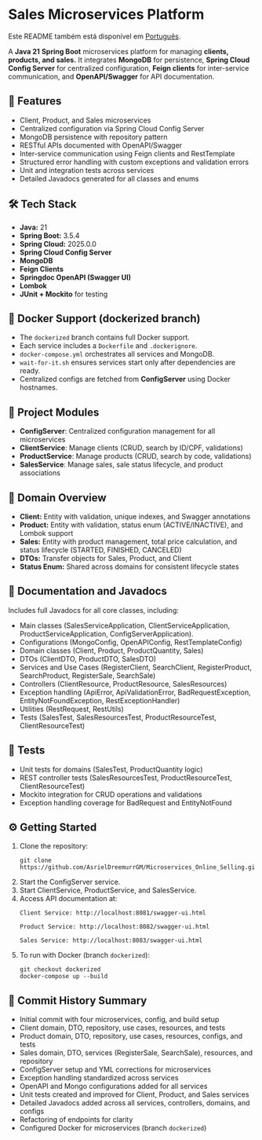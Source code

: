 <h1>Sales Microservices Platform</h1>
<p>
  Este README também está disponível em <a href="./README.pt-br.md">Português</a>.
</p>
<p>
  A <strong>Java 21</strong> <strong>Spring Boot</strong> microservices platform for managing
  <strong>clients, products, and sales.</strong>
  It integrates <strong>MongoDB</strong> for persistence, <strong>Spring Cloud Config Server</strong>
  for centralized configuration, <strong>Feign clients</strong> for inter-service communication,
  and <strong>OpenAPI/Swagger</strong> for API documentation.
</p>
<h2>🚀 Features</h2>
<ul>
  <li>Client, Product, and Sales microservices</li>
  <li>Centralized configuration via Spring Cloud Config Server</li>
  <li>MongoDB persistence with repository pattern</li>
  <li>RESTful APIs documented with OpenAPI/Swagger</li>
  <li>Inter-service communication using Feign clients and RestTemplate</li>
  <li>Structured error handling with custom exceptions and validation errors</li>
  <li>Unit and integration tests across services</li>
  <li>Detailed Javadocs generated for all classes and enums</li>
</ul>
<h2>🛠️ Tech Stack</h2>
<ul>
  <li><strong>Java:</strong> 21</li>
  <li><strong>Spring Boot:</strong> 3.5.4</li>
  <li><strong>Spring Cloud:</strong> 2025.0.0</li>
  <li><strong>Spring Cloud Config Server</strong></li>
  <li><strong>MongoDB</strong></li>
  <li><strong>Feign Clients</strong></li>
  <li><strong>Springdoc OpenAPI (Swagger UI)</strong></li>
  <li><strong>Lombok</strong></li>
  <li><strong>JUnit + Mockito</strong> for testing</li>
</ul>
<h2>🐳 Docker Support (dockerized branch)</h2>
<ul>
  <li>The <code>dockerized</code> branch contains full Docker support.</li>
  <li>Each service includes a <code>Dockerfile</code> and <code>.dockerignore</code>.</li>
  <li><code>docker-compose.yml</code> orchestrates all services and MongoDB.</li>
  <li><code>wait-for-it.sh</code> ensures services start only after dependencies are ready.</li>
  <li>Centralized configs are fetched from <strong>ConfigServer</strong> using Docker hostnames.</li>
</ul>
<h2>📂 Project Modules</h2>
<ul>
  <li><strong>ConfigServer</strong>: Centralized configuration management for all microservices</li>
  <li><strong>ClientService</strong>: Manage clients (CRUD, search by ID/CPF, validations)</li>
  <li><strong>ProductService</strong>: Manage products (CRUD, search by code, validations)</li>
  <li><strong>SalesService</strong>: Manage sales, sale status lifecycle, and product associations</li>
</ul>
<h2>📑 Domain Overview</h2>
<ul>
  <li><strong>Client:</strong> Entity with validation, unique indexes, and Swagger annotations</li>
  <li><strong>Product:</strong> Entity with validation, status enum (ACTIVE/INACTIVE), and Lombok support</li>
  <li><strong>Sales:</strong> Entity with product management, total price calculation, and status lifecycle (STARTED,
    FINISHED, CANCELED)</li>
  <li><strong>DTOs:</strong> Transfer objects for Sales, Product, and Client</li>
  <li><strong>Status Enum:</strong> Shared across domains for consistent lifecycle states</li>
</ul>
<h2>📘 Documentation and Javadocs</h2>
<p>Includes full Javadocs for all core classes, including:</p>
<ul>
  <li>Main classes (SalesServiceApplication, ClientServiceApplication, ProductServiceApplication,
    ConfigServerApplication).</li>
  <li>Configurations (MongoConfig, OpenAPIConfig, RestTemplateConfig)</li>
  <li>Domain classes (Client, Product, ProductQuantity, Sales)</li>
  <li>DTOs (ClientDTO, ProductDTO, SalesDTO)</li>
  <li>Services and Use Cases (RegisterClient, SearchClient, RegisterProduct, SearchProduct, RegisterSale, SearchSale)
  </li>
  <li>Controllers (ClientResource, ProductResource, SalesResources)</li>
  <li>Exception handling (ApiError, ApiValidationError, BadRequestException, EntityNotFoundException,
    RestExceptionHandler)</li>
  <li>Utilities (RestRequest, RestUtils)</li>
  <li>Tests (SalesTest, SalesResourcesTest, ProductResourceTest, ClientResourceTest)</li>
</ul>
<h2>🧪 Tests</h2>
<ul>
  <li>Unit tests for domains (SalesTest, ProductQuantity logic)</li>
  <li>REST controller tests (SalesResourcesTest, ProductResourceTest, ClientResourceTest)</li>
  <li>Mockito integration for CRUD operations and validations</li>
  <li>Exception handling coverage for BadRequest and EntityNotFound</li>
</ul>
<h2>⚙️ Getting Started</h2>
<ol>
  <li>Clone the repository:
    <pre><code>git clone https://github.com/AsrielDreemurrGM/Microservices_Online_Selling.git</code></pre>
  </li>
  <li>Start the ConfigServer service.</li>
  <li>Start ClientService, ProductService, and SalesService.</li>
  <li>Access API documentation at:
    <pre><code>Client Service: http://localhost:8081/swagger-ui.html</code></pre>
    <pre><code>Product Service: http://localhost:8082/swagger-ui.html</code></pre>
    <pre><code>Sales Service: http://localhost:8083/swagger-ui.html</code></pre>
  </li>
  <li>To run with Docker (branch <code>dockerized</code>):
    <pre><code>git checkout dockerized
docker-compose up --build</code></pre>
  </li>
</ol>
<h2>📜 Commit History Summary</h2>
<ul>
  <li>Initial commit with four microservices, config, and build setup</li>
  <li>Client domain, DTO, repository, use cases, resources, and tests</li>
  <li>Product domain, DTO, repository, use cases, resources, configs, and tests</li>
  <li>Sales domain, DTO, services (RegisterSale, SearchSale), resources, and repository</li>
  <li>ConfigServer setup and YML corrections for microservices</li>
  <li>Exception handling standardized across services</li>
  <li>OpenAPI and Mongo configurations added for all services</li>
  <li>Unit tests created and improved for Client, Product, and Sales services</li>
  <li>Detailed Javadocs added across all services, controllers, domains, and configs</li>
  <li>Refactoring of endpoints for clarity</li>
  <li>Configured Docker for microservices (branch <code>dockerized</code>)</li>
</ul>
